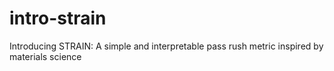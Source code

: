# intro-strain

Introducing STRAIN: A simple and interpretable pass rush metric inspired by materials science
